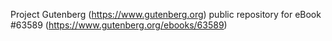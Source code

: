 Project Gutenberg (https://www.gutenberg.org) public repository for
eBook #63589 (https://www.gutenberg.org/ebooks/63589)
